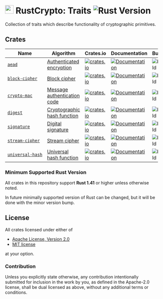 # <img src="https://git.io/Jf57y" width="28px"> RustCrypto: Traits ![Rust Version][rustc-image]

Collection of traits which describe functionality of cryptographic primitives.

## Crates

| Name               | Algorithm                     | Crates.io | Documentation  | Build |
|--------------------|-------------------------------|-----------|----------------|-------|
| [`aead`]           | [Authenticated encryption]    | [![crates.io](https://img.shields.io/crates/v/aead.svg)](https://crates.io/crates/aead) | [![Documentation](https://docs.rs/aead/badge.svg)](https://docs.rs/aead) | ![build](https://github.com/RustCrypto/traits/workflows/aead/badge.svg?branch=master&event=push) |
| [`block‑cipher`] | [Block cipher]            | [![crates.io](https://img.shields.io/crates/v/block-cipher.svg)](https://crates.io/crates/block-cipher) | [![Documentation](https://docs.rs/block-cipher/badge.svg)](https://docs.rs/block-cipher) | ![build](https://github.com/RustCrypto/traits/workflows/block-cipher/badge.svg?branch=master&event=push) |
| [`crypto‑mac`]     | [Message authentication code] | [![crates.io](https://img.shields.io/crates/v/crypto-mac.svg)](https://crates.io/crates/crypto-mac) | [![Documentation](https://docs.rs/crypto-mac/badge.svg)](https://docs.rs/crypto-mac) | ![build](https://github.com/RustCrypto/traits/workflows/crypto-mac/badge.svg?branch=master&event=push) |
| [`digest`]         | [Cryptographic hash function] | [![crates.io](https://img.shields.io/crates/v/digest.svg)](https://crates.io/crates/digest) | [![Documentation](https://docs.rs/digest/badge.svg)](https://docs.rs/digest) | ![build](https://github.com/RustCrypto/traits/workflows/digest/badge.svg?branch=master&event=push) |
| [`signature`]      | [Digital signature]           | [![crates.io](https://img.shields.io/crates/v/signature.svg)](https://crates.io/crates/signature) | [![Documentation](https://docs.rs/signature/badge.svg)](https://docs.rs/signature) | ![build](https://github.com/RustCrypto/traits/workflows/signature/badge.svg?branch=master&event=push) |
| [`stream‑cipher`]  | [Stream cipher]               | [![crates.io](https://img.shields.io/crates/v/stream-cipher.svg)](https://crates.io/crates/stream-cipher) | [![Documentation](https://docs.rs/stream-cipher/badge.svg)](https://docs.rs/stream-cipher) | ![build](https://github.com/RustCrypto/traits/workflows/stream-cipher/badge.svg?branch=master&event=push) |
| [`universal‑hash`] | [Universal hash function]     | [![crates.io](https://img.shields.io/crates/v/universal-hash.svg)](https://crates.io/crates/universal-hash) | [![Documentation](https://docs.rs/universal-hash/badge.svg)](https://docs.rs/universal-hash) | ![build](https://github.com/RustCrypto/traits/workflows/universal-hash/badge.svg?branch=master&event=push) |

### Minimum Supported Rust Version

All crates in this repository support **Rust 1.41** or higher unless otherwise noted.

In future minimally supported version of Rust can be changed, but it will be done
with the minor version bump.

## License

All crates licensed under either of

 * [Apache License, Version 2.0](http://www.apache.org/licenses/LICENSE-2.0)
 * [MIT license](http://opensource.org/licenses/MIT)

at your option.

### Contribution

Unless you explicitly state otherwise, any contribution intentionally submitted
for inclusion in the work by you, as defined in the Apache-2.0 license, shall be
dual licensed as above, without any additional terms or conditions.

[//]: # (badges)

[rustc-image]: https://img.shields.io/badge/rustc-1.41+-blue.svg

[//]: # (crates)

[`aead`]: https://github.com/RustCrypto/traits/tree/master/aead
[`block‑cipher`]: https://github.com/RustCrypto/traits/tree/master/block-cipher
[`crypto‑mac`]: https://github.com/RustCrypto/traits/tree/master/crypto-mac
[`digest`]: https://github.com/RustCrypto/traits/tree/master/digest
[`signature`]: https://github.com/RustCrypto/traits/tree/master/signature
[`stream‑cipher`]: https://github.com/RustCrypto/traits/tree/master/stream-cipher
[`universal‑hash`]: https://github.com/RustCrypto/traits/tree/master/universal-hash

[//]: # (algorithms)

[Authenticated encryption]: https://en.wikipedia.org/wiki/Authenticated_encryption
[Block cipher]: https://en.wikipedia.org/wiki/Block_cipher
[Message authentication code]: https://en.wikipedia.org/wiki/Message_authentication_code
[Cryptographic hash function]: https://en.wikipedia.org/wiki/Cryptographic_hash_function
[Digital signature]: https://en.wikipedia.org/wiki/Digital_signature
[Stream cipher]: https://en.wikipedia.org/wiki/Stream_cipher
[Universal hash function]: https://en.wikipedia.org/wiki/Universal_hashing
